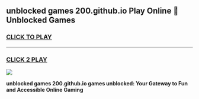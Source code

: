 
## unblocked games 200.github.io Play Online 👋 Unblocked Games
<h3>
<a href="https://premium.freeplayer.one?title=unblocked_games_200.github.io&ref=19F">CLICK TO PLAY</a></h3>
<hr>

<h3>
<a href="https://premium.freeplayer.one?title=unblocked_games_200.github.io&ref=19F">CLICK 2 PLAY</a>
  
</h3>

<a href="https://premium.freeplayer.one?title=unblocked_games_200.github.io&ref=19F"><img src="https://clearcache.store/games.png"></a>


**unblocked games 200.github.io games unblocked: Your Gateway to Fun and Accessible Online Gaming**
